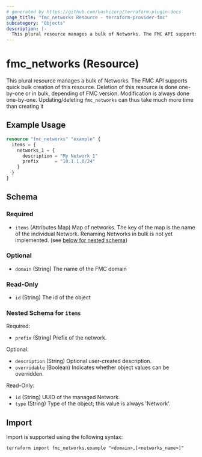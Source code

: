 ```yaml
---
# generated by https://github.com/hashicorp/terraform-plugin-docs
page_title: "fmc_networks Resource - terraform-provider-fmc"
subcategory: "Objects"
description: |-
  This plural resource manages a bulk of Networks. The FMC API supports quick bulk creation of this resource. Deletion of this resource is done one-by-one or in bulk, depending of FMC version. Modification is always done one-by-one. Updating/deleting fmc_networks can thus take much more time than creating it
---
```


# fmc_networks (Resource)

This plural resource manages a bulk of Networks. The FMC API supports quick bulk creation of this resource. Deletion of this resource is done one-by-one or in bulk, depending of FMC version. Modification is always done one-by-one. Updating/deleting `fmc_networks` can thus take much more time than creating it

## Example Usage

```terraform
resource "fmc_networks" "example" {
  items = {
    networks_1 = {
      description = "My Network 1"
      prefix      = "10.1.1.0/24"
    }
  }
}
```

<!-- schema generated by tfplugindocs -->
## Schema

### Required

- `items` (Attributes Map) Map of networks. The key of the map is the name of the individual Network. Renaming Networks in bulk is not yet implemented. (see [below for nested schema](#nestedatt--items))

### Optional

- `domain` (String) The name of the FMC domain

### Read-Only

- `id` (String) The id of the object

<a id="nestedatt--items"></a>
### Nested Schema for `items`

Required:

- `prefix` (String) Prefix of the network.

Optional:

- `description` (String) Optional user-created description.
- `overridable` (Boolean) Indicates whether object values can be overridden.

Read-Only:

- `id` (String) UUID of the managed Network.
- `type` (String) Type of the object; this value is always 'Network'.

## Import

Import is supported using the following syntax:

```shell
terraform import fmc_networks.example "<domain>,[<networks_name>]"
```
